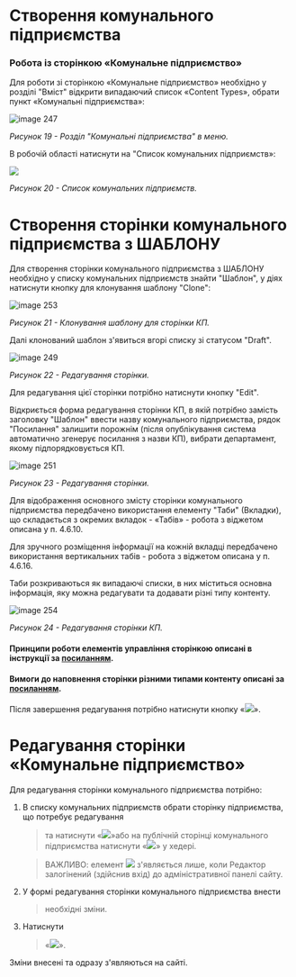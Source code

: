 # Створення комунального підприємства
### Робота із сторінкою «Комунальне підприємство»

Для роботи зі сторінкою «Комунальне підприємство» необхідно у розділі "Вміст" відкрити 
випадаючий список «Content Types», обрати пункт «Комунальні підприємства»:

![image 247](https://user-images.githubusercontent.com/69002683/189070758-d903e735-a0f6-4762-9c36-99d4c02a3319.png)


*Рисунок 19 - Розділ "Комунальні підприємства" в меню.*

В робочій області натиснути на "Список комунальних підприємств»:

![](assets/media/image138.png)

*Рисунок 20 - Список комунальних підприємств.*

# Створення сторінки комунального підприємства з ШАБЛОНУ

Для створення сторінки комунального підприємства з ШАБЛОНУ необхідно у списку комунальних підприємств 
знайти "Шаблон", у діях натиснути кнопку для клонування шаблону "Clone":

![image 253](https://user-images.githubusercontent.com/69002683/189140675-be1f8a86-ec47-4ac2-9343-704a8e5972b1.png)

*Рисунок 21 - Клонування шаблону для сторінки КП.*

Далі клонований шаблон з'явиться вгорі списку зі статусом "Draft". 

![image 249](https://user-images.githubusercontent.com/69002683/189120035-57ea32a5-e379-4eac-805b-c80bfb82952d.png)

*Рисунок 22 - Редагування сторінки.*

Для редагування цієї сторінки потрібно натиснути кнопку "Edit". 

Відкриється форма редагування сторінки КП, в якій потрібно замість заголовку "Шаблон" ввести назву комунального підприємства, рядок "Посилання" залишити порожнім (після опублікування система автоматично згенерує посилання з назви КП), вибрати департамент, якому підпорядковується КП.

![image 251](https://user-images.githubusercontent.com/69002683/189125120-c5e2101f-664f-4160-9c1d-f263f39324af.png)

*Рисунок 23 - Редагування сторінки.*

Для відображення основного змісту сторінки комунального підприємства
передбачено використання елементу "Таби" (Вкладки), що складається з
окремих вкладок - «Табів» - робота з віджетом описана у п. 4.6.10.

Для зручного розміщення інформації на кожній вкладці передбачено
використання вертикальних табів - робота з віджетом описана у п.
4.6.16.

Таби розкриваються як випадаючі списки, в них міститься основна інформація, яку можна редагувати та додавати різні типу контенту.

![image 254](https://user-images.githubusercontent.com/69002683/189347736-73a06b98-c3ec-4e8d-bbe5-7af53c24875d.png)

*Рисунок 24 - Редагування сторінки КП.*

#### Принципи роботи елементів управління сторінкою описані в інструкції за [посиланням](https://docs.vmr.gov.ua/ContentEditors/ContentEditor_Manual/#_5).

#### Вимоги до наповнення сторінки різними типами контенту описані за [посиланням](https://docs.vmr.gov.ua/ContentEditors/ContentEditor_Manual/#_14).

Після завершення редагування потрібно натиснути кнопку 
«![](assets/media/image85.png)».

# Редагування сторінки «Комунальне підприємство»

Для редагування сторінки комунального підприємства потрібно:

1.  В списку комунальних підприємств обрати сторінку підприємства, що потребує редагування
    > та натиснути
    > «![](assets/media/image86.png)»або на публічній сторінці
    > комунального підприємства натиснути
    > «![](assets/media/image2.png)» у хедері.
    
    > ВАЖЛИВО: елемент ![](assets/media/image2.png) з'являється лише, коли Редактор залогінений (здійснив вхід) до адміністративної панелі сайту.

2.  У формі редагування сторінки комунального підприємства внести
    > необхідні зміни.

3.  Натиснути
    > «![](assets/media/image85.png)».

Зміни внесені та одразу з'являються на сайті.
